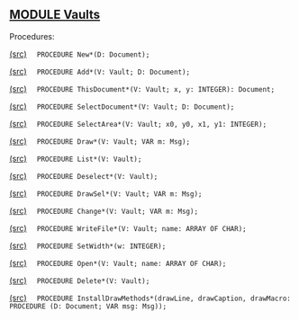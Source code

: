 
## [MODULE Vaults](https://github.com/io-core/Crypto/blob/main/Vaults.Mod)

Procedures:


[(src)](https://github.com/io-core/Crypto/blob/main/Vaults.Mod#L80) `  PROCEDURE New*(D: Document);`

[(src)](https://github.com/io-core/Crypto/blob/main/Vaults.Mod#L84) `  PROCEDURE Add*(V: Vault; D: Document);`

[(src)](https://github.com/io-core/Crypto/blob/main/Vaults.Mod#L89) `  PROCEDURE ThisDocument*(V: Vault; x, y: INTEGER): Document;`

[(src)](https://github.com/io-core/Crypto/blob/main/Vaults.Mod#L96) `  PROCEDURE SelectDocument*(V: Vault; D: Document);`

[(src)](https://github.com/io-core/Crypto/blob/main/Vaults.Mod#L101) `  PROCEDURE SelectArea*(V: Vault; x0, y0, x1, y1: INTEGER);`

[(src)](https://github.com/io-core/Crypto/blob/main/Vaults.Mod#L115) `  PROCEDURE Draw*(V: Vault; VAR m: Msg);`

[(src)](https://github.com/io-core/Crypto/blob/main/Vaults.Mod#L122) `  PROCEDURE List*(V: Vault);`

[(src)](https://github.com/io-core/Crypto/blob/main/Vaults.Mod#L137) `  PROCEDURE Deselect*(V: Vault);`

[(src)](https://github.com/io-core/Crypto/blob/main/Vaults.Mod#L143) `  PROCEDURE DrawSel*(V: Vault; VAR m: Msg);`

[(src)](https://github.com/io-core/Crypto/blob/main/Vaults.Mod#L152) `  PROCEDURE Change*(V: Vault; VAR m: Msg);`

[(src)](https://github.com/io-core/Crypto/blob/main/Vaults.Mod#L163) `  PROCEDURE WriteFile*(V: Vault; name: ARRAY OF CHAR);`

[(src)](https://github.com/io-core/Crypto/blob/main/Vaults.Mod#L171) `  PROCEDURE SetWidth*(w: INTEGER);`

[(src)](https://github.com/io-core/Crypto/blob/main/Vaults.Mod#L176) `  PROCEDURE Open*(V: Vault; name: ARRAY OF CHAR);`

[(src)](https://github.com/io-core/Crypto/blob/main/Vaults.Mod#L193) `  PROCEDURE Delete*(V: Vault);`

[(src)](https://github.com/io-core/Crypto/blob/main/Vaults.Mod#L212) `  PROCEDURE InstallDrawMethods*(drawLine, drawCaption, drawMacro: PROCEDURE (D: Document; VAR msg: Msg));`
